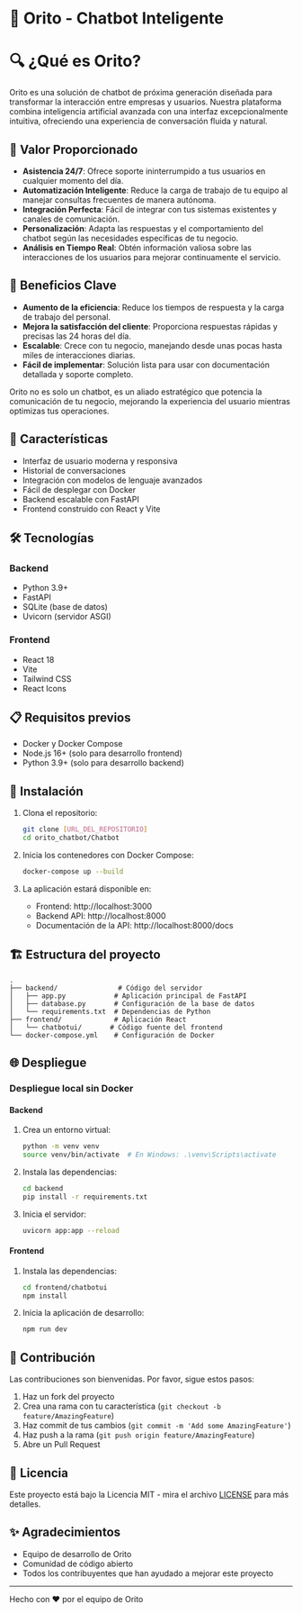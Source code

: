 # 🍌 Orito - Chatbot Inteligente

# 🔍 ¿Qué es Orito?

Orito es una solución de chatbot de próxima generación diseñada para transformar la interacción entre empresas y usuarios. Nuestra plataforma combina inteligencia artificial avanzada con una interfaz excepcionalmente intuitiva, ofreciendo una experiencia de conversación fluida y natural.

## 🎯 Valor Proporcionado

- **Asistencia 24/7**: Ofrece soporte ininterrumpido a tus usuarios en cualquier momento del día.
- **Automatización Inteligente**: Reduce la carga de trabajo de tu equipo al manejar consultas frecuentes de manera autónoma.
- **Integración Perfecta**: Fácil de integrar con tus sistemas existentes y canales de comunicación.
- **Personalización**: Adapta las respuestas y el comportamiento del chatbot según las necesidades específicas de tu negocio.
- **Análisis en Tiempo Real**: Obtén información valiosa sobre las interacciones de los usuarios para mejorar continuamente el servicio.

## 🌟 Beneficios Clave

- **Aumento de la eficiencia**: Reduce los tiempos de respuesta y la carga de trabajo del personal.
- **Mejora la satisfacción del cliente**: Proporciona respuestas rápidas y precisas las 24 horas del día.
- **Escalable**: Crece con tu negocio, manejando desde unas pocas hasta miles de interacciones diarias.
- **Fácil de implementar**: Solución lista para usar con documentación detallada y soporte completo.

Orito no es solo un chatbot, es un aliado estratégico que potencia la comunicación de tu negocio, mejorando la experiencia del usuario mientras optimizas tus operaciones.

## 🚀 Características

- Interfaz de usuario moderna y responsiva
- Historial de conversaciones
- Integración con modelos de lenguaje avanzados
- Fácil de desplegar con Docker
- Backend escalable con FastAPI
- Frontend construido con React y Vite

## 🛠️ Tecnologías

### Backend
- Python 3.9+
- FastAPI
- SQLite (base de datos)
- Uvicorn (servidor ASGI)

### Frontend
- React 18
- Vite
- Tailwind CSS
- React Icons

## 📋 Requisitos previos

- Docker y Docker Compose
- Node.js 16+ (solo para desarrollo frontend)
- Python 3.9+ (solo para desarrollo backend)

## 🚀 Instalación

1. Clona el repositorio:
   ```bash
   git clone [URL_DEL_REPOSITORIO]
   cd orito_chatbot/Chatbot
   ```

2. Inicia los contenedores con Docker Compose:
   ```bash
   docker-compose up --build
   ```

3. La aplicación estará disponible en:
   - Frontend: http://localhost:3000
   - Backend API: http://localhost:8000
   - Documentación de la API: http://localhost:8000/docs

## 🏗️ Estructura del proyecto

```
.
├── backend/               # Código del servidor
│   ├── app.py            # Aplicación principal de FastAPI
│   ├── database.py       # Configuración de la base de datos
│   └── requirements.txt  # Dependencias de Python
├── frontend/             # Aplicación React
│   └── chatbotui/       # Código fuente del frontend
└── docker-compose.yml    # Configuración de Docker
```

## 🌐 Despliegue

### Despliegue local sin Docker

#### Backend
1. Crea un entorno virtual:
   ```bash
   python -m venv venv
   source venv/bin/activate  # En Windows: .\venv\Scripts\activate
   ```

2. Instala las dependencias:
   ```bash
   cd backend
   pip install -r requirements.txt
   ```

3. Inicia el servidor:
   ```bash
   uvicorn app:app --reload
   ```

#### Frontend
1. Instala las dependencias:
   ```bash
   cd frontend/chatbotui
   npm install
   ```

2. Inicia la aplicación de desarrollo:
   ```bash
   npm run dev
   ```

## 🤝 Contribución

Las contribuciones son bienvenidas. Por favor, sigue estos pasos:

1. Haz un fork del proyecto
2. Crea una rama con tu característica (`git checkout -b feature/AmazingFeature`)
3. Haz commit de tus cambios (`git commit -m 'Add some AmazingFeature'`)
4. Haz push a la rama (`git push origin feature/AmazingFeature`)
5. Abre un Pull Request

## 📄 Licencia

Este proyecto está bajo la Licencia MIT - mira el archivo [LICENSE](LICENSE) para más detalles.

## ✨ Agradecimientos

- Equipo de desarrollo de Orito
- Comunidad de código abierto
- Todos los contribuyentes que han ayudado a mejorar este proyecto

---

Hecho con ❤️ por el equipo de Orito
